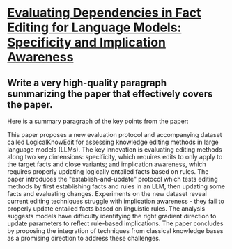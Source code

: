 # [Evaluating Dependencies in Fact Editing for Language Models: Specificity   and Implication Awareness](https://arxiv.org/abs/2312.01858)

## Write a very high-quality paragraph summarizing the paper that effectively covers the paper.

 Here is a summary paragraph of the key points from the paper:

This paper proposes a new evaluation protocol and accompanying dataset called LogicalKnowEdit for assessing knowledge editing methods in large language models (LLMs). The key innovation is evaluating editing methods along two key dimensions: specificity, which requires edits to only apply to the target facts and close variants; and implication awareness, which requires properly updating logically entailed facts based on rules. The paper introduces the "establish-and-update" protocol which tests editing methods by first establishing facts and rules in an LLM, then updating some facts and evaluating changes. Experiments on the new dataset reveal current editing techniques struggle with implication awareness - they fail to properly update entailed facts based on linguistic rules. The analysis suggests models have difficulty identifying the right gradient direction to update parameters to reflect rule-based implications. The paper concludes by proposing the integration of techniques from classical knowledge bases as a promising direction to address these challenges.
